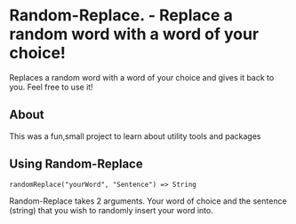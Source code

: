 # Random-Replace. - Replace a random word with a word of your choice!

Replaces a random word with a word of your choice and gives it back to you. 
Feel free to use it!

## About

This was a fun,small project to learn about utility tools and packages

## Using Random-Replace

`randomReplace("yourWord", "Sentence") => String`

Random-Replace takes 2 arguments. Your word of choice and the sentence (string) that you wish to randomly insert your word into. 